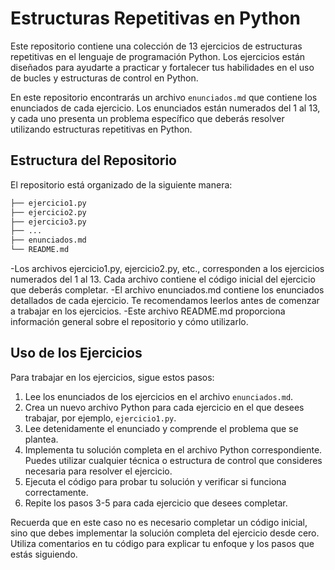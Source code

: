 # Estructuras Repetitivas en Python

Este repositorio contiene una colección de 13 ejercicios de estructuras repetitivas en el lenguaje de programación Python. Los ejercicios están diseñados para ayudarte a practicar y fortalecer tus habilidades en el uso de bucles y estructuras de control en Python.

En este repositorio encontrarás un archivo `enunciados.md` que contiene los enunciados de cada ejercicio. Los enunciados están numerados del 1 al 13, y cada uno presenta un problema específico que deberás resolver utilizando estructuras repetitivas en Python.

## Estructura del Repositorio

El repositorio está organizado de la siguiente manera:

```bash
├── ejercicio1.py
├── ejercicio2.py
├── ejercicio3.py
├── ...
├── enunciados.md
└── README.md
```

-Los archivos ejercicio1.py, ejercicio2.py, etc., corresponden a los ejercicios numerados del 1 al 13. Cada archivo contiene el código inicial del ejercicio que deberás completar.
-El archivo enunciados.md contiene los enunciados detallados de cada ejercicio. Te recomendamos leerlos antes de comenzar a trabajar en los ejercicios.
-Este archivo README.md proporciona información general sobre el repositorio y cómo utilizarlo.

## Uso de los Ejercicios

Para trabajar en los ejercicios, sigue estos pasos:

1. Lee los enunciados de los ejercicios en el archivo `enunciados.md`.
2. Crea un nuevo archivo Python para cada ejercicio en el que desees trabajar, por ejemplo, `ejercicio1.py`.
3. Lee detenidamente el enunciado y comprende el problema que se plantea.
4. Implementa tu solución completa en el archivo Python correspondiente. Puedes utilizar cualquier técnica o estructura de control que consideres necesaria para resolver el ejercicio.
5. Ejecuta el código para probar tu solución y verificar si funciona correctamente.
6. Repite los pasos 3-5 para cada ejercicio que desees completar.

Recuerda que en este caso no es necesario completar un código inicial, sino que debes implementar la solución completa del ejercicio desde cero. Utiliza comentarios en tu código para explicar tu enfoque y los pasos que estás siguiendo.

